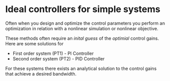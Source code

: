 # Ideal controllers for simple systems

Often when you design and optimize the control parameters you perform an optimization in relation with a nonlinear simulation or nonlinear objective.


These methods often require an *inital guess* of the *optimial* control gains. Here are some solutions for 

* First order system (PT1) - PI Controller
* Second order system (PT2) - PID Controller

For these systems there exists an analytical solution to the control gains that achieve a desired bandwidth.


